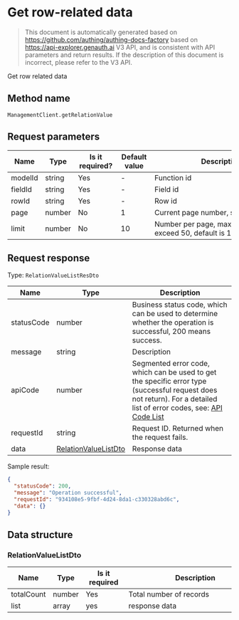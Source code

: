 # Get row-related data

<!--
Warning ⚠️:
Do not modify this document directly,
https://github.com/Authing/authing-docs-factory
Use this project to generate
-->

<LastUpdated />

> This document is automatically generated based on https://github.com/authing/authing-docs-factory based on https://api-explorer.genauth.ai V3 API, and is consistent with API parameters and return results. If the description of this document is incorrect, please refer to the V3 API.

Get row related data

## Method name

`ManagementClient.getRelationValue`

## Request parameters

| Name    | Type   | <div style="width:80px">Is it required?</div> | <div style="width:60px">Default value</div> | <div style="width:300px">Description</div>               | <div style="width:200px">Sample value</div> |
| ------- | ------ | --------------------------------------------- | ------------------------------------------- | -------------------------------------------------------- | ------------------------------------------- |
| modelId | string | Yes                                           | -                                           | Function id                                              |                                             |
| fieldId | string | Yes                                           | -                                           | Field id                                                 |                                             |
| rowId   | string | Yes                                           | -                                           | Row id                                                   |                                             |
| page    | number | No                                            | 1                                           | Current page number, starting from 1                     | `1`                                         |
| limit   | number | No                                            | 10                                          | Number per page, maximum cannot exceed 50, default is 10 | `10`                                        |

## Request response

Type: `RelationValueListResDto`

| Name       | Type                                                     | Description                                                                                                                                                                                                                                                                                                                                  |
| ---------- | -------------------------------------------------------- | -------------------------------------------------------------------------------------------------------------------------------------------------------------------------------------------------------------------------------------------------------------------------------------------------------------------------------------------- |
| statusCode | number                                                   | Business status code, which can be used to determine whether the operation is successful, 200 means success.                                                                                                                                                                                                                                 |
| message    | string                                                   | Description                                                                                                                                                                                                                                                                                                                                  |
| apiCode    | number                                                   | Segmented error code, which can be used to get the specific error type (successful request does not return). For a detailed list of error codes, see: [API Code List](https://api-explorer.genauth.ai/?tag=group/%E5%BC%80%E5%8F%91%E5%87%86%E5%A4%87#tag/%E5%BC%80%E5%8F%91%E5%87%86%E5%A4%87/%E9%94%99%E8%AF%AF%E5%A4%84%E7%90%86/apiCode) |
| requestId  | string                                                   | Request ID. Returned when the request fails.                                                                                                                                                                                                                                                                                                 |
| data       | <a href="#RelationValueListDto">RelationValueListDto</a> | Response data                                                                                                                                                                                                                                                                                                                                |

Sample result:

```json
{
  "statusCode": 200,
  "message": "Operation successful",
  "requestId": "934108e5-9fbf-4d24-8da1-c330328abd6c",
  "data": {}
}
```

## Data structure

### <a id="RelationValueListDto"></a> RelationValueListDto

| Name       | Type   | <div style="width:80px">Is it required</div> | <div style="width:300px">Description</div> | <div style="width:200px">Sample value</div> |
| ---------- | ------ | -------------------------------------------- | ------------------------------------------ | ------------------------------------------- |
| totalCount | number | Yes                                          | Total number of records                    |                                             |
| list       | array  | yes                                          | response data                              |                                             |
